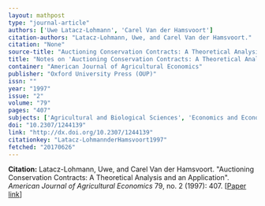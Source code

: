 ```yaml
---
layout: mathpost
type: "journal-article"
authors: ['Uwe Latacz-Lohmann', 'Carel Van der Hamsvoort']
citation-authors: "Latacz-Lohmann, Uwe, and Carel Van der Hamsvoort."
citation: "None"
source-title: "Auctioning Conservation Contracts: A Theoretical Analysis and an Application"
title: "Notes on 'Auctioning Conservation Contracts: A Theoretical Analysis and an Application', by Uwe Latacz-Lohmann, and Carel Van der Hamsvoort"
container: "American Journal of Agricultural Economics"
publisher: "Oxford University Press (OUP)"
issn: ""
year: "1997"
issue: "2"
volume: "79"
pages: "407"
subjects: ['Agricultural and Biological Sciences', 'Economics and Econometrics']
doi: "10.2307/1244139"
link: "http://dx.doi.org/10.2307/1244139"
citationkey: "Latacz-LohmannderHamsvoort1997"
fetched: "20170626"
---
```


**Citation:** Latacz-Lohmann, Uwe, and Carel Van der Hamsvoort. "Auctioning Conservation Contracts: A Theoretical Analysis and an Application". *American Journal of Agricultural Economics* 79, no. 2 (1997): 407. [[Paper link](http://dx.doi.org/10.2307/1244139)]
